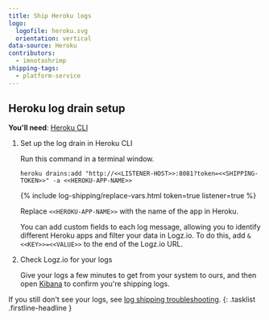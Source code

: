 ```yaml
---
title: Ship Heroku logs
logo:
  logofile: heroku.svg
  orientation: vertical
data-source: Heroku
contributors:
  - imnotashrimp
shipping-tags:
  - platform-service
---
```


## Heroku log drain setup

**You'll need**:
[Heroku CLI](https://devcenter.heroku.com/articles/heroku-cli#download-and-install)

1.  Set up the log drain in Heroku CLI

    Run this command in a terminal window.

    ```shell
    heroku drains:add "http://<<LISTENER-HOST>>:8081?token=<<SHIPPING-TOKEN>>" -a <<HEROKU-APP-NAME>>
    ```

    {% include log-shipping/replace-vars.html token=true listener=true %}

    Replace `<<HEROKU-APP-NAME>>` with the name of the app in Heroku.

    You can add custom fields to each log message, allowing you to identify different Heroku apps and filter your data in Logz.io.
    To do this, add `&<<KEY>>=<<VALUE>>` to the end of the Logz.io URL.

2.  Check Logz.io for your logs

    Give your logs a few minutes to get from your system to ours, and then open [Kibana](https://app.logz.io/#/dashboard/kibana) to confirm you're shipping logs.

   If you still don't see your logs, see [log shipping troubleshooting]({{site.baseurl}}/user-guide/log-shipping/log-shipping-troubleshooting.html).
{: .tasklist .firstline-headline }
